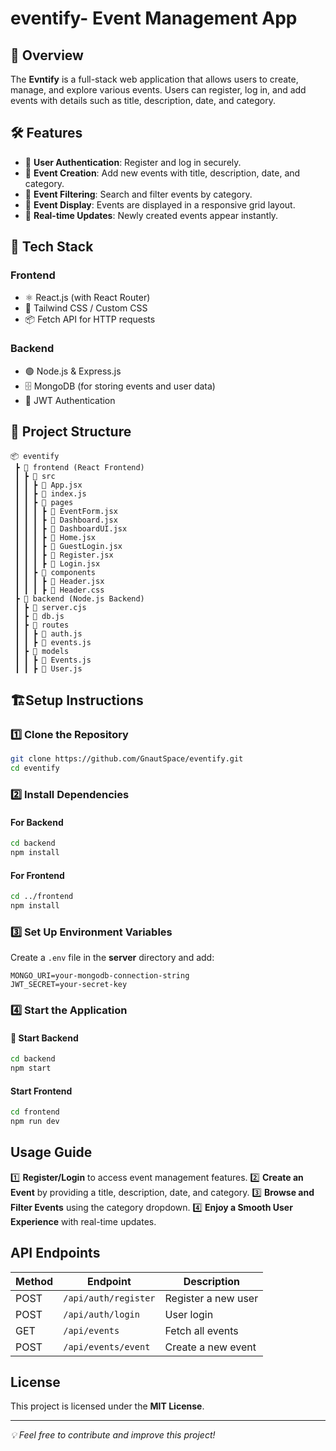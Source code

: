 # eventify- Event Management App

## 🚀 Overview
The **Evntify** is a full-stack web application that allows users to create, manage, and explore various events. Users can register, log in, and add events with details such as title, description, date, and category.

## 🛠 Features
- 🔹 **User Authentication**: Register and log in securely.
- 🔹 **Event Creation**: Add new events with title, description, date, and category.
- 🔹 **Event Filtering**: Search and filter events by category.
- 🔹 **Event Display**: Events are displayed in a responsive grid layout.
- 🔹 **Real-time Updates**: Newly created events appear instantly.

## 🎯 Tech Stack
### **Frontend**
- ⚛️ React.js (with React Router)
- 🎨 Tailwind CSS / Custom CSS
- 📦 Fetch API for HTTP requests

### **Backend**
- 🟢 Node.js & Express.js
- 🗄️ MongoDB (for storing events and user data)
- 🔑 JWT Authentication

## 📂 Project Structure
```
📦 eventify
 ┣ 📂 frontend (React Frontend)
 ┃ ┣ 📂 src
 ┃ ┃ ┣ 📜 App.jsx
 ┃ ┃ ┣ 📜 index.js
 ┃ ┃ ┣ 📂 pages
 ┃ ┃ ┃ ┣ 📜 EventForm.jsx
 ┃ ┃ ┃ ┣ 📜 Dashboard.jsx
 ┃ ┃ ┃ ┣ 📜 DashboardUI.jsx
 ┃ ┃ ┃ ┣ 📜 Home.jsx
 ┃ ┃ ┃ ┣ 📜 GuestLogin.jsx
 ┃ ┃ ┃ ┣ 📜 Register.jsx
 ┃ ┃ ┃ ┣ 📜 Login.jsx
 ┃ ┃ ┣ 📂 components
 ┃ ┃ ┃ ┣ 📜 Header.jsx
 ┃ ┃ ┃ ┣ 📜 Header.css
 ┣ 📂 backend (Node.js Backend)
 ┃ ┣ 📜 server.cjs
 ┃ ┣ 📜 db.js
 ┃ ┣ 📂 routes
 ┃ ┃ ┣ 📜 auth.js
 ┃ ┃ ┣ 📜 events.js
 ┃ ┣ 📂 models
 ┃ ┃ ┣ 📜 Events.js
 ┃ ┃ ┣ 📜 User.js
```

## 🏗️Setup Instructions
### **1️⃣ Clone the Repository**
```sh
git clone https://github.com/GnautSpace/eventify.git
cd eventify
```

### **2️⃣ Install Dependencies**
#### For Backend
```sh
cd backend
npm install
```
####  For Frontend
```sh
cd ../frontend
npm install
```

### **3️⃣ Set Up Environment Variables**
Create a `.env` file in the **server** directory and add:
```
MONGO_URI=your-mongodb-connection-string
JWT_SECRET=your-secret-key
```

### **4️⃣ Start the Application**
#### 🚀 Start Backend
```sh
cd backend
npm start
```
####  Start Frontend
```sh
cd frontend
npm run dev
```

##  Usage Guide
1️⃣ **Register/Login** to access event management features.
2️⃣ **Create an Event** by providing a title, description, date, and category.
3️⃣ **Browse and Filter Events** using the category dropdown.
4️⃣ **Enjoy a Smooth User Experience** with real-time updates.

##  API Endpoints
| Method | Endpoint            | Description        |
|--------|---------------------|--------------------|
| POST   | `/api/auth/register`| Register a new user|
| POST   | `/api/auth/login`   | User login         |
| GET    | `/api/events`       | Fetch all events   |
| POST   | `/api/events/event` | Create a new event |

##  License
This project is licensed under the **MIT License**.

---
_💡 Feel free to contribute and improve this project!_

